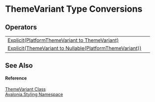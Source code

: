 # ThemeVariant Type Conversions




## Operators
<table>
<tr>
<td><a href="M_Avalonia_Styling_ThemeVariant_op_Explicit">Explicit(PlatformThemeVariant to ThemeVariant)</a></td>
<td> </td>
</tr>
<tr>
<td><a href="M_Avalonia_Styling_ThemeVariant_op_Explicit_1">Explicit(ThemeVariant to Nullable(PlatformThemeVariant))</a></td>
<td> </td>
</tr>
</table>

## See Also


#### Reference
<a href="T_Avalonia_Styling_ThemeVariant">ThemeVariant Class</a>  
<a href="N_Avalonia_Styling">Avalonia.Styling Namespace</a>  

